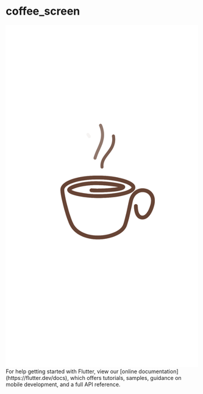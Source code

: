 # coffee_screen

<img src='./Screenshot_1650713230.png' heigh='500em'>
For help getting started with Flutter, view our
[online documentation](https://flutter.dev/docs), which offers tutorials,
samples, guidance on mobile development, and a full API reference.
